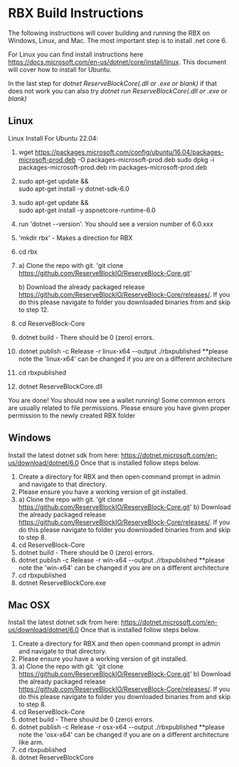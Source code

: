 # RBX Build Instructions
The following instructions will cover building and running the RBX on Windows, Linux, and Mac.
The most important step is to install .net core 6. 

For Linux you can find install instructions here https://docs.microsoft.com/en-us/dotnet/core/install/linux. This document will cover how to install for Ubuntu.

In the last step for *dotnet ReserveBlockCore(.dll or .exe or blank)* if that does not work you can also try *dotnet run ReserveBlockCore(.dll or .exe or blank)*

## Linux
Linux Install For Ubuntu 22.04:

1. wget https://packages.microsoft.com/config/ubuntu/16.04/packages-microsoft-prod.deb -O packages-microsoft-prod.deb
sudo dpkg -i packages-microsoft-prod.deb
rm packages-microsoft-prod.deb
2. sudo apt-get update && \
  sudo apt-get install -y dotnet-sdk-6.0
3. sudo apt-get update && \
  sudo apt-get install -y aspnetcore-runtime-6.0
4. run 'dotnet --version'. You should see a version number of 6.0.xxx
5. 'mkdir rbx' - Makes a direction for RBX 
6. cd rbx
7.  a) Clone the repo with git. 'git clone https://github.com/ReserveBlockIO/ReserveBlock-Core.git'


    b) Download the already packaged release https://github.com/ReserveBlockIO/ReserveBlock-Core/releases/. If   	you do this please navigate to folder you downloaded binaries from and skip to step 12.
8. cd ReserveBlock-Core
9. dotnet build - There should be 0 (zero) errors.
10. dotnet publish -c Release -r linux-x64 --output ./rbxpublished **please note the 'linux-x64' can be changed if you are on a different architecture
11. cd rbxpublished
12. dotnet ReserveBlockCore.dll

You are done! You should now see a wallet running! Some common errors are usually related to file permissions. Please ensure you have given proper permission to the newly created RBX folder

## Windows
Install the latest dotnet sdk from here: https://dotnet.microsoft.com/en-us/download/dotnet/6.0
Once that is installed follow steps below.

1. Create a directory for RBX and then open command prompt in admin and navigate to that directory.
2. Please ensure you have a working version of git installed.
3. a) Clone the repo with git. 'git clone https://github.com/ReserveBlockIO/ReserveBlock-Core.git'
   b) Download the already packaged release https://github.com/ReserveBlockIO/ReserveBlock-Core/releases/. If   	you do this please navigate to folder you downloaded binaries from and skip to step 8.
4. cd ReserveBlock-Core
5. dotnet build - There should be 0 (zero) errors.
6. dotnet publish -c Release -r win-x64 --output ./rbxpublished **please note the 'win-x64' can be changed if you are on a different architecture
7. cd rbxpublished
8. dotnet ReserveBlockCore.exe

## Mac OSX
Install the latest dotnet sdk from here: https://dotnet.microsoft.com/en-us/download/dotnet/6.0
Once that is installed follow steps below.

1. Create a directory for RBX and then open command prompt in admin and navigate to that directory.
2. Please ensure you have a working version of git installed.
3. a) Clone the repo with git. 'git clone https://github.com/ReserveBlockIO/ReserveBlock-Core.git'
   b) Download the already packaged release https://github.com/ReserveBlockIO/ReserveBlock-Core/releases/. If   	you do this please navigate to folder you downloaded binaries from and skip to step 8.
4. cd ReserveBlock-Core
5. dotnet build - There should be 0 (zero) errors.
6. dotnet publish -c Release -r osx-x64 --output ./rbxpublished **please note the 'osx-x64' can be changed if you are on a different architecture like arm.
7. cd rbxpublished
8. dotnet ReserveBlockCore
